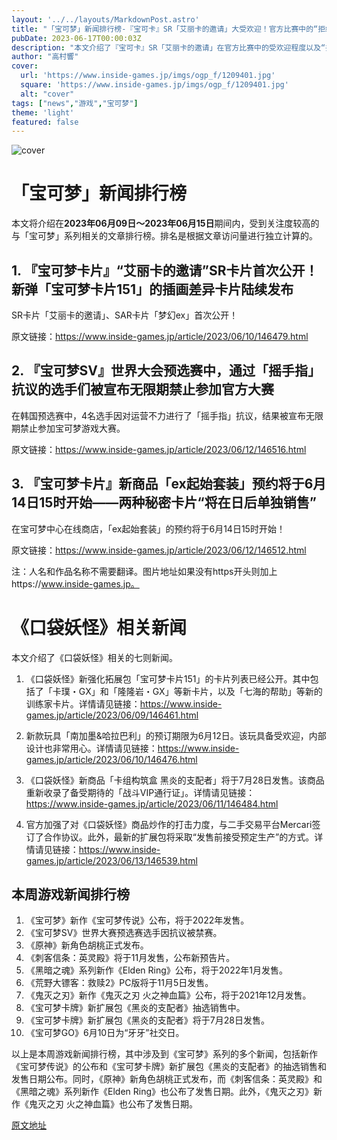 ```yaml
---
layout: '../../layouts/MarkdownPost.astro'
title: "「宝可梦」新闻排行榜-『宝可卡』SR「艾丽卡的邀请」大受欢迎！官方比赛中的“拒绝点赞”处罚也成为话题"
pubDate: 2023-06-17T00:00:03Z
description: "本文介绍了『宝可卡』SR「艾丽卡的邀请」在官方比赛中的受欢迎程度以及“拒绝点赞”处罚的情况。"
author: "高村響"
cover:
  url: 'https://www.inside-games.jp/imgs/ogp_f/1209401.jpg'
  square: 'https://www.inside-games.jp/imgs/ogp_f/1209401.jpg'
  alt: "cover"
tags: ["news","游戏","宝可梦"]
theme: 'light'
featured: false
---
```


![cover](https://www.inside-games.jp/imgs/ogp_f/1209401.jpg)

# 「宝可梦」新闻排行榜

本文将介绍在<b>2023年06月09日～2023年06月15日</b>期间内，受到关注度较高的与「宝可梦」系列相关的文章排行榜。排名是根据文章访问量进行独立计算的。

## 1. 『宝可梦卡片』“艾丽卡的邀请”SR卡片首次公开！新弹「宝可梦卡片151」的插画差异卡片陆续发布

SR卡片「艾丽卡的邀请」、SAR卡片「梦幻ex」首次公开！ 

原文链接：https://www.inside-games.jp/article/2023/06/10/146479.html

## 2. 『宝可梦SV』世界大会预选赛中，通过「摇手指」抗议的选手们被宣布无限期禁止参加官方大赛

在韩国预选赛中，4名选手因对运营不力进行了「摇手指」抗议，结果被宣布无限期禁止参加宝可梦游戏大赛。

原文链接：https://www.inside-games.jp/article/2023/06/12/146516.html

## 3. 『宝可梦卡片』新商品「ex起始套装」预约将于6月14日15时开始——两种秘密卡片“将在日后单独销售”

在宝可梦中心在线商店，「ex起始套装」的预约将于6月14日15时开始！

原文链接：https://www.inside-games.jp/article/2023/06/12/146512.html

注：人名和作品名称不需要翻译。图片地址如果没有https开头则加上https://www.inside-games.jp。
# 《口袋妖怪》相关新闻

本文介绍了《口袋妖怪》相关的七则新闻。

1. 《口袋妖怪》新强化拓展包「宝可梦卡片151」的卡片列表已经公开。其中包括了「卡璞・GX」和「隆隆岩・GX」等新卡片，以及「七海的帮助」等新的训练家卡片。详情请见链接：https://www.inside-games.jp/article/2023/06/09/146461.html

2. 新款玩具「南加墨&哈拉巴利」的预订期限为6月12日。该玩具备受欢迎，内部设计也非常用心。详情请见链接：https://www.inside-games.jp/article/2023/06/10/146476.html

3. 《口袋妖怪》新商品「卡组构筑盒 黑炎的支配者」将于7月28日发售。该商品重新收录了备受期待的「战斗VIP通行证」。详情请见链接：https://www.inside-games.jp/article/2023/06/11/146484.html

4. 官方加强了对《口袋妖怪》商品炒作的打击力度，与二手交易平台Mercari签订了合作协议。此外，最新的扩展包将采取“发售前接受预定生产”的方式。详情请见链接：https://www.inside-games.jp/article/2023/06/13/146539.html
## 本周游戏新闻排行榜

1. 《宝可梦》新作《宝可梦传说》公布，将于2022年发售。
2. 《宝可梦SV》世界大赛预选赛选手因抗议被禁赛。
3. 《原神》新角色胡桃正式发布。
4. 《刺客信条：英灵殿》将于11月发售，公布新预告片。
5. 《黑暗之魂》系列新作《Elden Ring》公布，将于2022年1月发售。
6. 《荒野大镖客：救赎2》PC版将于11月5日发售。
7. 《鬼灭之刃》新作《鬼灭之刃 火之神血篇》公布，将于2021年12月发售。
8. 《宝可梦卡牌》新扩展包《黑炎的支配者》抽选销售中。
9. 《宝可梦卡牌》新扩展包《黑炎的支配者》将于7月28日发售。
10. 《宝可梦GO》6月10日为“牙牙”社交日。

以上是本周游戏新闻排行榜，其中涉及到《宝可梦》系列的多个新闻，包括新作《宝可梦传说》的公布和《宝可梦卡牌》新扩展包《黑炎的支配者》的抽选销售和发售日期公布。同时，《原神》新角色胡桃正式发布，而《刺客信条：英灵殿》和《黑暗之魂》系列新作《Elden Ring》也公布了发售日期。此外，《鬼灭之刃》新作《鬼灭之刃 火之神血篇》也公布了发售日期。

  [原文地址](https://www.inside-games.jp/article/2023/06/17/146622.html)